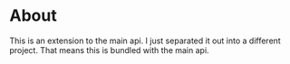 # About
This is an extension to the main api. I just separated it out into a different project.
That means this is bundled with the main api.